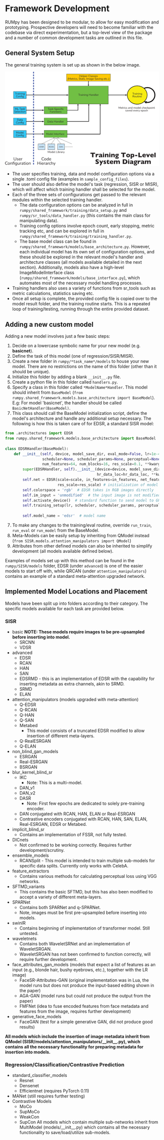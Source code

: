 Framework Development
================

RUMpy has been designed to be modular, to allow for easy modification and prototyping.  Prospective developers will need to become familiar with the codebase via direct experimentation, but a top-level view of the package and a number of common development tasks are outlined in this file.

## General System Setup

The general training system is set up as shown in the below image.

![training_system](training_system_diagram.png)
- The user specifies training, data and model configuration options via a single .toml config file (examples in ```sample_config_files```).
- The user should also define the model's task (regression, SISR or MISR), which will affect which training handler shall be selected for the model.
- Each of the three sets of configurations get passed to the relevant modules within the selected training handler.
  - The data configuration options can be analyzed in full in `rumpy/shared_framework/training/data_setup.py` and `rumpy/sr_tools/data_handler.py` (this contains the main class for manipulating data).
  - Training config options involve epoch count, early stopping, metric tracking etc, and can be explored in full in `rumpy/shared_framework/training/training_handler.py`.
  - The base model class can be found in `rumpy/shared_framework/models/base_architecture.py`.  However, each individual model has its own set of configuration options, and these should be explored in the relevant model's handler and architecture classes (all models available detailed in the next section).  Additionally, models also have a high-level ImageModelInterface class (`rumpy/shared_framework/models/base_interface.py`), which automates most of the necessary model handling processes.
- Training handlers also uses a variety of functions from sr_tools such as metric calculations, statistics saving etc.
- Once all setup is complete, the provided config file is copied over to the model result folder, and the training routine starts.  This is a repeated loop of training/testing, running through the entire provided dataset.

## Adding a new custom model

Adding a new model involves just a few basic steps:
1. Decide on a lowercase symbolic name for your new model (e.g. **basicnet**).
2. Define the task of this model (one of regression/SISR/MISR).
3. Create a new folder in ```rumpy/*task_name*/models``` to house your new model.  There are no restrictions on the name of this folder (other than it should be unique).
4. Initialize this folder by adding a blank ```__init__.py``` file.
5. Create a python file in this folder called ```handlers.py```.
6. Specify a class in this folder called ```*ModelName*Handler```.  This model should inherit from ```BaseModel``` (```from rumpy.shared_framework.models.base_architecture import BaseModel```).<br>
   E.g: For model 'basicnet', the handler should be called ```BasicNetHandler(BaseModel)```.
7. This class should call the BaseModel initialization script, define the model's architecture and handle any additional setup necessary.  The following is how this is taken care of for EDSR, a standard SISR model:
```python
from .architectures import EDSR
from rumpy.shared_framework.models.base_architecture import BaseModel

class EDSRHandler(BaseModel):
    def __init__(self, device, model_save_dir, eval_mode=False, lr=1e-4, scale=4, in_features=3, hr_data_loc=None,
                 scheduler=None, scheduler_params=None, perceptual=None,
                 num_features=64, num_blocks=16, res_scale=0.1, **kwargs):
        super(EDSRHandler, self).__init__(device=device, model_save_dir=model_save_dir, eval_mode=eval_mode,
                                          hr_data_loc=hr_data_loc, **kwargs)  # calling the BaseModel standard initialization protocol
        self.net = EDSR(scale=scale, in_features=in_features, net_features=num_features, num_blocks=num_blocks,
                        res_scale=res_scale) # initialization of model architecture
        self.colorspace = 'rgb'  # EDSR takes in RGB images directly
        self.im_input = 'unmodified'  # the input image is not modified before use
        self.activate_device()  # standard function to send model to GPU if in use
        self.training_setup(lr, scheduler, scheduler_params, perceptual, device)  # prepares schedulers and optimizers

        self.model_name = 'edsr'  # model name
```
7. To make any changes to the training/eval routine, override ```run_train```, ```run_eval``` or ```run_model``` from the BaseModel.
8. Meta-Models can be easily setup by inheriting from QModel instead (```from SISR.models.attention_manipulators import QModel```)
9. Attributes from other defined models can also be inherited to simplify development (all models available defined below).

Examples of models set up with this method can be found in the ```rumpy/SISR/models``` folder, EDSR (under ```advanced```) is one of the easier models to start off with, while QRCAN (under ```attention_manipulators```) contains an example of a standard meta-attention upgraded network.
## Implemented Model Locations and Placement

Models have been split up into folders according to their category.  The specific models available for each task are provided below.
### SISR
- basic **NOTE: These models require images to be pre-upsampled before inserting into model.**
  - SRCNN
  - VDSR
- advanced
  - EDSR
  - RCAN
  - HAN
  - SAN
  - EDSRMD - this is an implementation of EDSR with the capability for inserting metadata as extra channels, akin to SRMD.
  - SRMD
  - ELAN
- attention_manipulators (models upgraded with meta-attention)
  - Q-EDSR
  - Q-RCAN
  - Q-HAN
  - Q-SAN
  - Metabed
    - This model consists of a truncated EDSR modified to allow insertion of different meta-layers.
  - Q-RealESRGAN
  - Q-ELAN
- non_blind_gan_models
  - ESRGAN
  - Real-ESRGAN
  - BSRGAN
- blur_kernel_blind_sr
  - IKC
    - Note: This is a multi-model.
  - DAN_v1
  - DAN_v2
  - DASR
    - Note: First few epochs are dedicated to solely pre-training encoder.
  - DAN conjugated with RCAN, HAN, ELAN or Real-ESRGAN
  - Contrastive encoders conjugated with RCAN, HAN, SAN, ELAN, Real-ESRGAN, EDSR or Metabed.
- implicit_blind_sr
  - Contains an implementation of FSSR, not fully tested.
- DICnets
  - Not confirmed to be working correctly.  Requires further development/scrutiny.
- ensemble_models
  - RCANSplit - This model is intended to train multiple sub-models for specific data splits.  Currently only works with CelebA.
- feature_extractors
  - Contains various methods for calculating perceptual loss using VGG networks.
- SFTMD_variants
  - This contains the basic SFTMD, but this has also been modified to accept a variety of different meta-layers.
- SPARNet
  - Contains both SPARNet and q-SPARNet.
  - Note, images must be first pre-upsampled before inserting into models.
- swinIR
  - Contains beginning of implementation of transformer model.  Still untested.
- waveletnets
  - Contains both WaveletSRNet and an implementation of WaveletSRGAN.
  - WaveletSRGAN has not been confirmed to function correctly, will require further development.
- face_attributes_gan_models (models that expect a list of features as an input (e.g., blonde hair, bushy eyebrows, etc.), together with the LR image)
  - FaceSR-Attributes-GAN (original implementation was in Lua, the model runs but does not produce the input-based editing shown in the paper)
  - AGA-GAN (model runs but could not produce the output from the paper)
  - FMFNet (idea to fuse encoded features from face metadata and features from the image, requires further development)
- generative_face_models
  - FaceGAN (test for a simple generative GAN, did not produce good results)

**All models which include the insertion of image metadata inherit from QModel (SISR/models/attention_manipulators/\_\_init\_\_.py), which contains all the necessary functionality for preparing metadata for insertion into models.**

### Regression/Classification/Contrastive Prediction

- standard_classifier_models
  - Resnet
  - Densenet
  - Efficientnet (requires PyTorch 0.11)
- MANet (still requires further testing)
- Contrastive Models
  - MoCo
  - SupMoCo
  - WeakCon
  - SupCon
All models which contain multiple sub-networks inherit from MultiModel (models/\_\_init\_\_.py) which contains all the necessary functionality to save/load/utilize sub-models.
